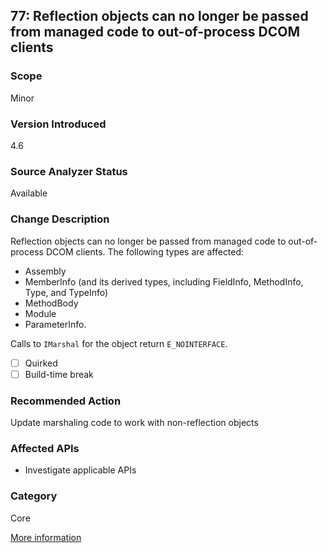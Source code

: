## 77: Reflection objects can no longer be passed from managed code to out-of-process DCOM clients

### Scope
Minor

### Version Introduced
4.6

### Source Analyzer Status
Available

### Change Description
Reflection objects can no longer be passed from managed code to out-of-process DCOM clients. The following types are affected: 

- Assembly
- MemberInfo (and its derived types, including FieldInfo, MethodInfo, Type, and TypeInfo)
- MethodBody
- Module
- ParameterInfo. 

Calls to `IMarshal` for the object return `E_NOINTERFACE`.

- [ ] Quirked
- [ ] Build-time break

### Recommended Action
Update marshaling code to work with non-reflection objects

### Affected APIs
* Investigate applicable APIs

### Category
Core

[More information](https://msdn.microsoft.com/en-us/library/dn833125(v=vs.110).aspx#Core)
